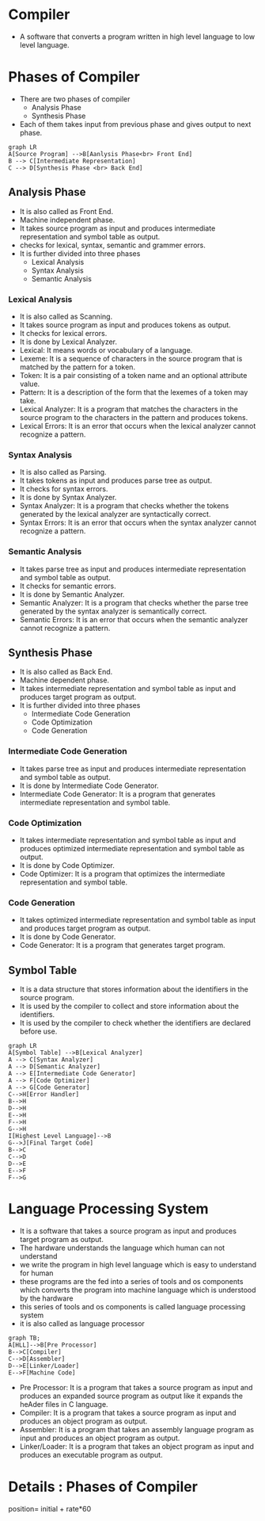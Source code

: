 # Compiler

- A software that converts a program written in high level language to low level language.

# Phases of Compiler

- There are two phases of compiler
  - Analysis Phase
  - Synthesis Phase
- Each of them takes input from previous phase and gives output to next phase.

```mermaid
graph LR
A[Source Program] -->B[Aanlysis Phase<br> Front End]
B --> C[Intermediate Representation]
C --> D[Synthesis Phase <br> Back End]

```

## Analysis Phase

- It is also called as Front End.
- Machine independent phase.
- It takes source program as input and produces intermediate representation and symbol table as output.
- checks for lexical, syntax, semantic and grammer errors.
- It is further divided into three phases
  - Lexical Analysis
  - Syntax Analysis
  - Semantic Analysis

### Lexical Analysis

- It is also called as Scanning.
- It takes source program as input and produces tokens as output.
- It checks for lexical errors.
- It is done by Lexical Analyzer.
- Lexical: It means words or vocabulary of a language.
- Lexeme: It is a sequence of characters in the source program that is matched by the pattern for a token.
- Token: It is a pair consisting of a token name and an optional attribute value.
- Pattern: It is a description of the form that the lexemes of a token may take.
- Lexical Analyzer: It is a program that matches the characters in the source program to the characters in the pattern and produces tokens.
- Lexical Errors: It is an error that occurs when the lexical analyzer cannot recognize a pattern.

### Syntax Analysis

- It is also called as Parsing.
- It takes tokens as input and produces parse tree as output.
- It checks for syntax errors.
- It is done by Syntax Analyzer.
- Syntax Analyzer: It is a program that checks whether the tokens generated by the lexical analyzer are syntactically correct.
- Syntax Errors: It is an error that occurs when the syntax analyzer cannot recognize a pattern.

### Semantic Analysis

- It takes parse tree as input and produces intermediate representation and symbol table as output.
- It checks for semantic errors.
- It is done by Semantic Analyzer.
- Semantic Analyzer: It is a program that checks whether the parse tree generated by the syntax analyzer is semantically correct.
- Semantic Errors: It is an error that occurs when the semantic analyzer cannot recognize a pattern.

## Synthesis Phase

- It is also called as Back End.
- Machine dependent phase.
- It takes intermediate representation and symbol table as input and produces target program as output.
- It is further divided into three phases
  - Intermediate Code Generation
  - Code Optimization
  - Code Generation

### Intermediate Code Generation

- It takes parse tree as input and produces intermediate representation and symbol table as output.
- It is done by Intermediate Code Generator.
- Intermediate Code Generator: It is a program that generates intermediate representation and symbol table.

### Code Optimization

- It takes intermediate representation and symbol table as input and produces optimized intermediate representation and symbol table as output.
- It is done by Code Optimizer.
- Code Optimizer: It is a program that optimizes the intermediate representation and symbol table.

### Code Generation

- It takes optimized intermediate representation and symbol table as input and produces target program as output.
- It is done by Code Generator.
- Code Generator: It is a program that generates target program.

## Symbol Table

- It is a data structure that stores information about the identifiers in the source program.
- It is used by the compiler to collect and store information about the identifiers.
- It is used by the compiler to check whether the identifiers are declared before use.

```mermaid
graph LR
A[Symbol Table] -->B[Lexical Analyzer]
A --> C[Syntax Analyzer]
A --> D[Semantic Analyzer]
A --> E[Intermediate Code Generator]
A --> F[Code Optimizer]
A --> G[Code Generator]
C-->H[Error Handler]
B-->H
D-->H
E-->H
F-->H
G-->H
I[Highest Level Language]-->B
G-->J[Final Target Code]
B-->C
C-->D
D-->E
E-->F
F-->G
```

# Language Processing System

- It is a software that takes a source program as input and produces target program as output.
- The hardware understands the language which human can not understand
- we write the program in high level language which is easy to understand for human
- these programs are the fed into a series of tools and os components which converts the program into machine language which is understood by the hardware
- this series of tools and os components is called language processing system
- it is also called as language processor
```mermaid
graph TB;
A[HLL]-->B[Pre Processor]
B-->C[Compiler]
C-->D[Assembler]
D-->E[Linker/Loader]
E-->F[Machine Code]
```
- Pre Processor: It is a program that takes a source program as input and produces an expanded source program as output like it expands the heAder files in C language.
- Compiler: It is a program that takes a source program as input and produces an object program as output.
- Assembler: It is a program that takes an assembly language program as input and produces an object program as output.
- Linker/Loader: It is a program that takes an object program as input and produces an executable program as output.
# Details : Phases of Compiler
position= initial + rate*60